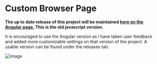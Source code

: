 # Custom Browser Page

__The up to date release of this project will be maintained [here on the Angular page.](https://github.com/PaulGG/Browser-Startpage-Angular) This is the old javascript version.__

It is encouraged to use the Angular version as I have taken user feedback and added more customizable settings on that version of the project. A usable version can be found under the releases tab. 

![image](https://i.imgur.com/PULCxmO.png)

